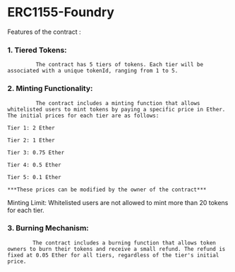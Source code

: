 # ERC1155-Foundry
Features of the contract :

### 1.  Tiered Tokens:
             The contract has 5 tiers of tokens. Each tier will be associated with a unique tokenId, ranging from 1 to 5.

### 2. Minting Functionality:
             The contract includes a minting function that allows whitelisted users to mint tokens by paying a specific price in Ether. The initial prices for each tier are as follows:

    Tier 1: 2 Ether

    Tier 2: 1 Ether

    Tier 3: 0.75 Ether

    Tier 4: 0.5 Ether

    Tier 5: 0.1 Ether

    ***These prices can be modified by the owner of the contract***

Minting Limit: Whitelisted users are not allowed to mint more than 20 tokens for each tier.

### 3. Burning Mechanism: 
            The contract includes a burning function that allows token owners to burn their tokens and receive a small refund. The refund is fixed at 0.05 Ether for all tiers, regardless of the tier's initial price.

